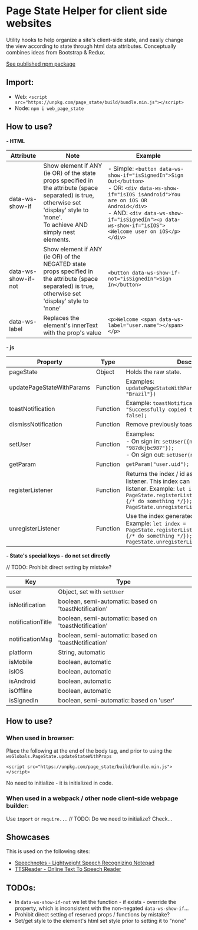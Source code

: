 # Page State Helper for client side websites

Utility hooks to help organize a site's client-side state, and easily change the view according to state through html data attributes.
Conceptually combines ideas from Bootstrap & Redux.    

[See published npm package](https://www.npmjs.com/package/web_page_state)

## Import:

- Web: `<script src="https://unpkg.com/page_state/build/bundle.min.js"></script>`
- Node: `npm i web_page_state`


## How to use?

**- HTML**

| Attribute           | Note                                                                                                                                                                                   | Example                                                                                                                                                                                                                                                           |
|---------------------|----------------------------------------------------------------------------------------------------------------------------------------------------------------------------------------|-------------------------------------------------------------------------------------------------------------------------------------------------------------------------------------------------------------------------------------------------------------------|
| data-ws-show-if     | Show element if ANY (ie OR) of the state props specified in the attribute (space separated) is true, otherwise set 'display' style to 'none'. <br>To achieve AND simply nest elements. | - Simple: `<button data-ws-show-if="isSignedIn">Sign Out</button>` <br> - OR: `<div data-ws-show-if="isIOS isAndroid">You are on iOS OR Android</div>`  <br> - AND: `<div data-ws-show-if="isSignedIn"><p data-ws-show-if="isIOS"><Welcome user on iOS</p></div>` |
| data-ws-show-if-not | Show element if ANY (ie OR) of the NEGATED state props specified in the attribute (space separated) is true, otherwise set 'display' style to 'none'                                   | `<button data-ws-show-if-not="isSignedIn">Sign In</button>`                                                                                                                                                                                                       |
| data-ws-label | Replaces the element's innerText with the prop's value                                                                                                                                 |  `<p>Welcome <span data-ws-label="user.name"></span></p>`                                                                                                                                                                                                         |
      
**- js**

| Property                  | Type                 | Description                                                                                                                                                                                                                         |
|---------------------------|----------------------|-------------------------------------------------------------------------------------------------------------------------------------------------------------------------------------------------------------------------------------|
| pageState                 | Object                                                   | Holds the raw state.                                                                                                                                                                                                                |
| updatePageStateWithParams | Function                                                 | Examples: <br/> `updatePageStateWithParams({countryName: "Brazil"})`                                                                                                                                                                | 
| toastNotification         | Function                                                 | Example: `toastNotification("Copied", "Successfully copied to clipboard", false, false);`                                                                                                                                           | 
| dismissNotification       | Function                                                 | Remove previously toasted notification                                                                                                                                                                                              | 
| setUser                   | Function                                                 | Examples:<br>- On sign in: `setUser({name: "Ronen", uid: "987dkjbc987"});`  <br>- On sign out: `setUser(null);`                                                                                                                     | 
| getParam                  | Function                                                 | `getParam("user.uid");`                                                                                                                                                                                                             | 
| registerListener          | Function                                                 | Returns the index / id as number of the new listener. This index can be used to remove the listener. Example: `let index = PageState.registerListener(function(newState){/* do something */}); PageState.unregisterListener(index);` | 
| unregisterListener        | Function                                                 | Use the index generated when 'registered'. Example: `let index = PageState.registerListener(function(newState){/* do something */}); PageState.unregisterListener(index);`             | 

**- State's special keys - do not set directly**

// TODO: Prohibit direct setting by mistake?

| Key               | Type                                                  |
|-------------------|-------------------------------------------------------|
| user              | Object, set with `setUser`                            |
| isNotification    | boolean, semi-automatic: based on 'toastNotification' |                                               |
| notificationTitle | boolean, semi-automatic: based on 'toastNotification' |
| notificationMsg   | boolean, semi-automatic: based on 'toastNotification' |
| platform          | String, automatic                                     |
| isMobile          | boolean, automatic                                    |                |
| isIOS             | boolean, automatic                                    |                |
| isAndroid         | boolean, automatic                                    |                |
| isOffline         | boolean, automatic                                    |
| isSignedIn        | boolean, semi-automatic: based on 'user'              |


## How to use?

### When used in browser:

Place the following at the end of the body tag, and prior to using the `wsGlobals.PageState.updateStateWithProps` 

    <script src="https://unpkg.com/page_state/build/bundle.min.js"></script>

No need to initialize - it is initialized in code.

### When used in a webpack / other node client-side webpage builder:
Use `import` or `require...`
// TODO: Do we need to initialize? Check...


## Showcases

This is used on the following sites:
- [Speechnotes - Lightweight Speech Recognizing Notepad](https://speechnotes.co/)
- [TTSReader - Online Text To Speech Reader](https://ttsreader.com/)

## TODOs:

- In `data-ws-show-if-not` we let the function - if exists - override the property, which is inconsistent with the non-negated `data-ws-show-if`...
- Prohibit direct setting of reserved props / functions by mistake?
- Set/get style to the element's html set style prior to setting it to "none"
